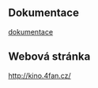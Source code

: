 
## Dokumentace
[dokumentace](kino_dokumentace_Achillesova.docsx) <br>

## Webová stránka
http://kino.4fan.cz/ <br>
